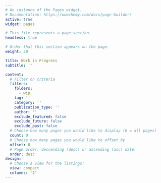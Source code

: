```yaml
---
# An instance of the Pages widget.
# Documentation: https://wowchemy.com/docs/page-builder/
active: true
widget: pages

# This file represents a page section.
headless: true

# Order that this section appears on the page.
weight: 30

title: Work in Progress
subtitle: ''

content:
  # Filter on criteria
  filters:
    folders:
      - wip
    tag: ''
    category: ''
    publication_type: ''
    author: ''
    exclude_featured: false
    exclude_future: false
    exclude_past: false
  # Choose how many pages you would like to display (0 = all pages)
  count: 0
  # Choose how many pages you would like to offset by
  offset: 0
  # Page order: descending (desc) or ascending (asc) date.
  order: desc
design:
  # Choose a view for the listings:
  view: compact
  columns: '2'
---
```

